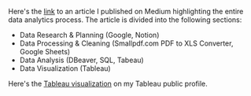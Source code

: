Here's the [link](https://medium.com/@_molara/data-analysis-case-study-of-cancer-cases-in-nigeria-538e0cdff081) to an article I published on Medium highlighting the entire data analytics process. The article is divided into the following sections:
- Data Research & Planning (Google, Notion)
- Data Processing & Cleaning (Smallpdf.com PDF to XLS Converter, Google Sheets)
- Data Analysis (DBeaver, SQL, Tabeau)
- Data Visualization (Tableau)

Here's the [Tableau visualization](https://public.tableau.com/views/CancerDataAnalysisinNigeria2009-2016/CancerDashboard2?:language=en-GB&:sid=&:display_count=n&:origin=viz_share_link) on my Tableau public profile.
